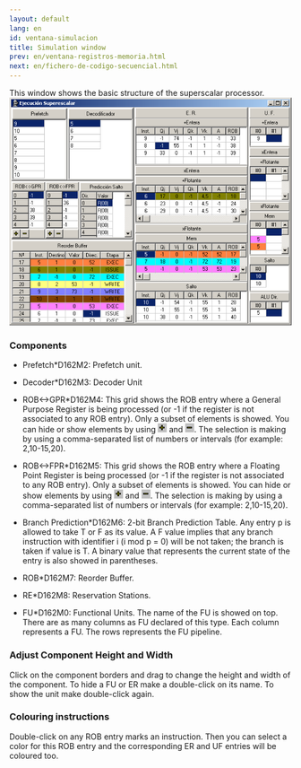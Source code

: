 ```yaml
---
layout: default
lang: en
id: ventana-simulacion
title: Simulation window
prev: en/ventana-registros-memoria.html
next: en/fichero-de-codigo-secuencial.html
---
```


This window shows the basic structure of the superscalar processor.
![](imgs/bm25_result.png)


### Components

* Prefetch*D162M2: Prefetch unit.

* Decoder*D162M3: Decoder Unit

* ROB<->GPR*D162M4: This grid shows the ROB entry where a General Purpose Register is being processed  (or -1 if the register is not associated to any ROB entry). Only a subset of elements is showed. You can hide or show elements by using ![](imgs/bm26_result.png) and ![](imgs/bm21_result.png). The selection is making by using a comma-separated list of numbers or intervals (for example: 2,10-15,20). 

* ROB<->FPR*D162M5: This grid shows the ROB entry where a Floating Point Register is being processed  (or -1 if the register is not associated to any ROB entry). Only a subset of elements is showed. You can hide or show elements by using ![](imgs/bm27_result.png) and ![](imgs/bm21_result.png). The selection is making by using a comma-separated list of numbers or intervals (for example: 2,10-15,20). 

* Branch Prediction*D162M6: 2-bit Branch Prediction Table. Any entry p is allowed to take T or F as its value. A F value implies that any branch instruction with identifier i (i mod p = 0) will be not taken; the branch is taken if value is T. A binary value that represents the current state of the entry is also showed in parentheses.

* ROB*D162M7: Reorder Buffer. 

* RE*D162M8: Reservation Stations. 

* FU*D162M0: Functional Units. The name of the FU is showed on top. There are as many columns as FU declared of this type. Each column represents a FU. The rows represents the FU pipeline.


### Adjust Component Height and Width

Click on the component borders and drag to change the height and width of the component. To hide a FU or ER make a double-click on its name. To show the unit make double-click again.


### Colouring instructions

Double-click on any ROB entry marks an instruction. Then you can select a color for this ROB entry and the corresponding ER and UF entries will be coloured too.
